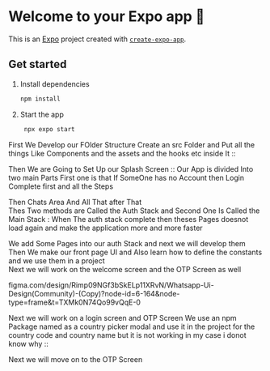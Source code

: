 # Welcome to your Expo app 👋

This is an [Expo](https://expo.dev) project created with [`create-expo-app`](https://www.npmjs.com/package/create-expo-app).

## Get started

1. Install dependencies

   ```bash
   npm install
   ```

2. Start the app

   ```bash
    npx expo start
   ```

First We Develop our FOlder Structure Create an src Folder and Put all the things Like Components and the assets and the hooks etc 
inside It ::

Then We are Going to Set Up our Splash Screen ::
Our App is divided Into two main Parts First one is that If SomeOne has no Account then Login Complete first and all the Steps 

Then Chats Area And All That after That  
Thes Two methods are Called the Auth Stack and Second One Is Called the Main Stack :
When The auth stack complete then theses Pages doesnot load again and make the application more and more faster 



We add Some Pages into our auth Stack  and next we will develop them 
Then We make our front page UI and Also learn how to define the constants and we use them in a project  
Next we will work on the welcome screen and the OTP Screen as well 


figma.com/design/Rimp09NGf3bSkELp11XRvN/Whatsapp-Ui-Design(Community)-(Copy)?node-id=6-164&node-type=frame&t=TXMk0N74Qo99vQqE-0


Next we will work on a login screen and OTP Screen 
 We use an npm Package named as a country picker modal  and use it in the project for the country code and country name but it is not working in my case i donot know why :: 

 Next we will move on to the OTP Screen 



